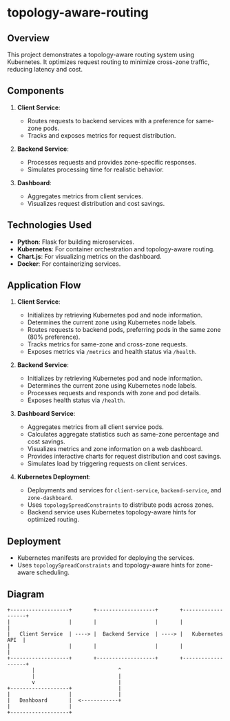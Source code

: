 # topology-aware-routing

## Overview
This project demonstrates a topology-aware routing system using Kubernetes. It optimizes request routing to minimize cross-zone traffic, reducing latency and cost.

## Components
1. **Client Service**:
   - Routes requests to backend services with a preference for same-zone pods.
   - Tracks and exposes metrics for request distribution.

2. **Backend Service**:
   - Processes requests and provides zone-specific responses.
   - Simulates processing time for realistic behavior.

3. **Dashboard**:
   - Aggregates metrics from client services.
   - Visualizes request distribution and cost savings.

## Technologies Used
- **Python**: Flask for building microservices.
- **Kubernetes**: For container orchestration and topology-aware routing.
- **Chart.js**: For visualizing metrics on the dashboard.
- **Docker**: For containerizing services.

## Application Flow
1. **Client Service**:
   - Initializes by retrieving Kubernetes pod and node information.
   - Determines the current zone using Kubernetes node labels.
   - Routes requests to backend pods, preferring pods in the same zone (80% preference).
   - Tracks metrics for same-zone and cross-zone requests.
   - Exposes metrics via `/metrics` and health status via `/health`.

2. **Backend Service**:
   - Initializes by retrieving Kubernetes pod and node information.
   - Determines the current zone using Kubernetes node labels.
   - Processes requests and responds with zone and pod details.
   - Exposes health status via `/health`.

3. **Dashboard Service**:
   - Aggregates metrics from all client service pods.
   - Calculates aggregate statistics such as same-zone percentage and cost savings.
   - Visualizes metrics and zone information on a web dashboard.
   - Provides interactive charts for request distribution and cost savings.
   - Simulates load by triggering requests on client services.

4. **Kubernetes Deployment**:
   - Deployments and services for `client-service`, `backend-service`, and `zone-dashboard`.
   - Uses `topologySpreadConstraints` to distribute pods across zones.
   - Backend service uses Kubernetes topology-aware hints for optimized routing.

## Deployment
- Kubernetes manifests are provided for deploying the services.
- Uses `topologySpreadConstraints` and topology-aware hints for zone-aware scheduling.

## Diagram
```plaintext
+-------------------+       +-------------------+       +-------------------+
|                   |       |                   |       |                   |
|   Client Service  | ----> |  Backend Service  | ----> |   Kubernetes API  |
|                   |       |                   |       |                   |
+-------------------+       +-------------------+       +-------------------+
        |                           ^
        |                           |
        v                           |
+-------------------+               |
|                   |               |
|   Dashboard       |  <------------+
|                   |
+-------------------+
```

